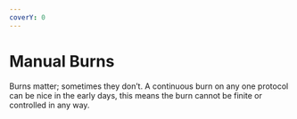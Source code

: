 ```yaml
---
coverY: 0
---
```


# Manual Burns

Burns matter; sometimes they don’t. A continuous burn on any one protocol can be nice in the early days, this means the burn cannot be finite or controlled in any way.

